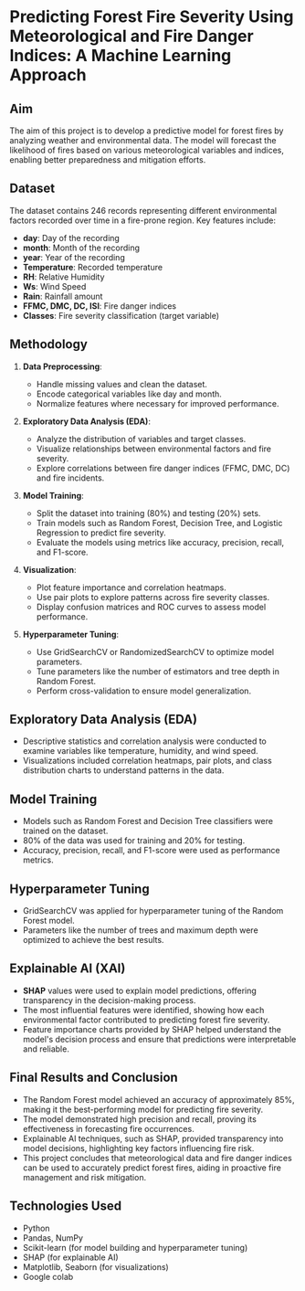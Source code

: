# Predicting Forest Fire Severity Using Meteorological and Fire Danger Indices: A Machine Learning Approach

## Aim
The aim of this project is to develop a predictive model for forest fires by analyzing weather and environmental data. The model will forecast the likelihood of fires based on various meteorological variables and indices, enabling better preparedness and mitigation efforts.

## Dataset
The dataset contains 246 records representing different environmental factors recorded over time in a fire-prone region. Key features include:
- **day**: Day of the recording
- **month**: Month of the recording
- **year**: Year of the recording
- **Temperature**: Recorded temperature
- **RH**: Relative Humidity
- **Ws**: Wind Speed
- **Rain**: Rainfall amount
- **FFMC, DMC, DC, ISI**: Fire danger indices
- **Classes**: Fire severity classification (target variable)

## Methodology

1. **Data Preprocessing**:
   - Handle missing values and clean the dataset.
   - Encode categorical variables like day and month.
   - Normalize features where necessary for improved performance.

2. **Exploratory Data Analysis (EDA)**:
   - Analyze the distribution of variables and target classes.
   - Visualize relationships between environmental factors and fire severity.
   - Explore correlations between fire danger indices (FFMC, DMC, DC) and fire incidents.

3. **Model Training**:
   - Split the dataset into training (80%) and testing (20%) sets.
   - Train models such as Random Forest, Decision Tree, and Logistic Regression to predict fire severity.
   - Evaluate the models using metrics like accuracy, precision, recall, and F1-score.

4. **Visualization**:
   - Plot feature importance and correlation heatmaps.
   - Use pair plots to explore patterns across fire severity classes.
   - Display confusion matrices and ROC curves to assess model performance.

5. **Hyperparameter Tuning**:
   - Use GridSearchCV or RandomizedSearchCV to optimize model parameters.
   - Tune parameters like the number of estimators and tree depth in Random Forest.
   - Perform cross-validation to ensure model generalization.

## Exploratory Data Analysis (EDA)
- Descriptive statistics and correlation analysis were conducted to examine variables like temperature, humidity, and wind speed.
- Visualizations included correlation heatmaps, pair plots, and class distribution charts to understand patterns in the data.

## Model Training
- Models such as Random Forest and Decision Tree classifiers were trained on the dataset.
- 80% of the data was used for training and 20% for testing.
- Accuracy, precision, recall, and F1-score were used as performance metrics.

## Hyperparameter Tuning
- GridSearchCV was applied for hyperparameter tuning of the Random Forest model.
- Parameters like the number of trees and maximum depth were optimized to achieve the best results.

## Explainable AI (XAI)
- **SHAP** values were used to explain model predictions, offering transparency in the decision-making process.
- The most influential features were identified, showing how each environmental factor contributed to predicting forest fire severity.
- Feature importance charts provided by SHAP helped understand the model's decision process and ensure that predictions were interpretable and reliable.

## Final Results and Conclusion
- The Random Forest model achieved an accuracy of approximately 85%, making it the best-performing model for predicting fire severity.
- The model demonstrated high precision and recall, proving its effectiveness in forecasting fire occurrences.
- Explainable AI techniques, such as SHAP, provided transparency into model decisions, highlighting key factors influencing fire risk.
- This project concludes that meteorological data and fire danger indices can be used to accurately predict forest fires, aiding in proactive fire management and risk mitigation.

## Technologies Used
- Python
- Pandas, NumPy
- Scikit-learn (for model building and hyperparameter tuning)
- SHAP (for explainable AI)
- Matplotlib, Seaborn (for visualizations)
- Google colab
